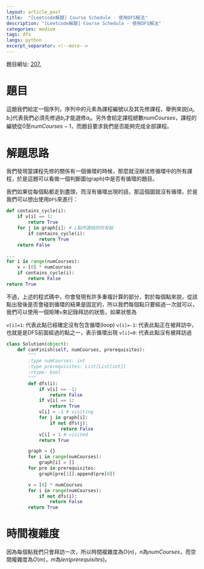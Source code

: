 ```yaml
---
layout: article_post
title:  "[Leetcode解題] Course Schedule - 使用DFS解法"
description: "[Leetcode解題] Course Schedule - 使用DFS解法"
categories: medium
tags: dfs
langs: python
excerpt_separator: <!--more-->
---
```


<!--more-->

題目網址: [207. ](https://leetcode.com/problems/course-schedule)

# 題目

這題我們給定一個序列，序列中的元素為課程編號以及其先修課程，舉例來說[$a_i$, $b_i$]代表我們必須先修過$b_i$才能選修$a_i$。另外會給定課程總數$numCourses$，課程的編號從$0$至$numCourses-1$，而題目要求我們是否能夠完成全部課程。

# 解題思路

我們發現當課程先修的關係有一個循環的時候，那麼就沒辦法修循環中的所有課程，於是這題可以看做一個判斷圖(graph)中是否有循環的題目。

我們如果從每個點都走到盡頭，而沒有循環出現的話，那這個圖就沒有循環，於是我們可以想出使用`DFS`來進行：

```python
def contains_cycle(i):
    if v[i] == 1:
        return True
    for j in graph[i]: # i點所連結的所有點
        if contains_cycle(i):
            return True
    return False

...
for i in range(numCourses):
    v = [0] * numCourses
    if contains_cycle(i):
        return False
return True
```

不過，上述的程式碼中，你會發現有許多重複計算的部分，對於每個點來說，從該點出發後是否會碰到循環的結果是固定的，所以我們每個點只要經過一次就可以，我們可以使用一個矩陣`v`來記錄拜訪的狀態，如果狀態為

`v[i]=1`: 代表此點已經確定沒有包含循環(loop)
`v[i]=-1`: 代表此點正在被拜訪中，也就是是DFS前面經過的點之一，表示循環出現
`v[i]=0`: 代表此點沒有被拜訪過

```python
class Solution(object):
    def canFinish(self, numCourses, prerequisites):
        """
        :type numCourses: int
        :type prerequisites: List[List[int]]
        :rtype: bool
        """
        def dfs(i):
            if v[i] == -1:
                return False
            if v[i] == 1:
                return True
            v[i] = -1 # visiting
            for j in graph[i]:
                if not dfs(j):
                    return False
            v[i] = 1 # visited
            return True

        graph = {}
        for i in range(numCourses):
            graph[i] = []
        for pre in prerequisites:
            graph[pre[1]].append(pre[0])

        v = [0] * numCourses
        for i in range(numCourses):
            if not dfs(i):
                return False
        return True
```

# 時間複雜度

因為每個點我們只會拜訪一次，所以時間複雜度為$O(n)$，$n$為$numCourses$，而空間複雜度為$O(m)$，$m$為$len(prerequisites)$。